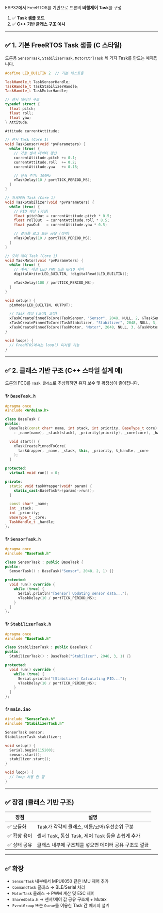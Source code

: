 ESP32에서 FreeRTOS를 기반으로 드론의 **비행제어 Task**를 구성

1. ✅ **Task 샘플 코드**
2. ✅ **C++ 기반 클래스 구조 예시**

---

## ✅ 1. 기본 FreeRTOS Task 샘플 (C 스타일)

드론용 `SensorTask`, `StabilizerTask`, `MotorCtrlTask` 세 가지 Task를 만드는 예제입니다.

```cpp
#define LED_BUILTIN 2  // 기본 테스트용

TaskHandle_t TaskSensorHandle;
TaskHandle_t TaskStabilizerHandle;
TaskHandle_t TaskMotorHandle;

// 센서 데이터 구조
typedef struct {
  float pitch;
  float roll;
  float yaw;
} Attitude;

Attitude currentAttitude;

// 센서 Task (Core 1)
void TaskSensor(void *pvParameters) {
  while (true) {
    // 가상 센서 데이터 갱신
    currentAttitude.pitch += 0.1;
    currentAttitude.roll  += 0.2;
    currentAttitude.yaw   += 0.15;

    // 센서 주기: 100Hz
    vTaskDelay(10 / portTICK_PERIOD_MS);
  }
}

// 자세제어 Task (Core 1)
void TaskStabilizer(void *pvParameters) {
  while (true) {
    // PID 계산 (가상)
    float pitchOut = currentAttitude.pitch * 0.5;
    float rollOut  = currentAttitude.roll * 0.5;
    float yawOut   = currentAttitude.yaw * 0.5;

    // 결과를 로그 또는 공유 (생략)
    vTaskDelay(10 / portTICK_PERIOD_MS);
  }
}

// 모터 제어 Task (Core 1)
void TaskMotor(void *pvParameters) {
  while (true) {
    // 예시: 내장 LED PWM 또는 GPIO 제어
    digitalWrite(LED_BUILTIN, !digitalRead(LED_BUILTIN));

    vTaskDelay(100 / portTICK_PERIOD_MS);
  }
}

void setup() {
  pinMode(LED_BUILTIN, OUTPUT);

  // Task 생성 (코어1 고정)
  xTaskCreatePinnedToCore(TaskSensor, "Sensor", 2048, NULL, 2, &TaskSensorHandle, 1);
  xTaskCreatePinnedToCore(TaskStabilizer, "Stabilizer", 2048, NULL, 3, &TaskStabilizerHandle, 1);
  xTaskCreatePinnedToCore(TaskMotor, "Motor", 2048, NULL, 3, &TaskMotorHandle, 1);
}

void loop() {
  // FreeRTOS에서는 loop() 미사용 가능
}
```

---

## ✅ 2. 클래스 기반 구조 (C++ 스타일 설계 예)

드론의 FCC를 `Task 클래스`로 추상화하면 유지 보수 및 확장성이 좋아집니다.

### ✨ `BaseTask.h`

```cpp
#pragma once
#include <Arduino.h>

class BaseTask {
public:
  BaseTask(const char* name, int stack, int priority, BaseType_t core)
    : _name(name), _stack(stack), _priority(priority), _core(core), _handle(NULL) {}

  void start() {
    xTaskCreatePinnedToCore(
      taskWrapper, _name, _stack, this, _priority, &_handle, _core
    );
  }

protected:
  virtual void run() = 0;

private:
  static void taskWrapper(void* param) {
    static_cast<BaseTask*>(param)->run();
  }

  const char* _name;
  int _stack;
  int _priority;
  BaseType_t _core;
  TaskHandle_t _handle;
};
```

### ✨ `SensorTask.h`

```cpp
#pragma once
#include "BaseTask.h"

class SensorTask : public BaseTask {
public:
  SensorTask() : BaseTask("Sensor", 2048, 2, 1) {}

protected:
  void run() override {
    while (true) {
      Serial.println("[Sensor] Updating sensor data...");
      vTaskDelay(10 / portTICK_PERIOD_MS);
    }
  }
};
```

### ✨ `StabilizerTask.h`

```cpp
#pragma once
#include "BaseTask.h"

class StabilizerTask : public BaseTask {
public:
  StabilizerTask() : BaseTask("Stabilizer", 2048, 3, 1) {}

protected:
  void run() override {
    while (true) {
      Serial.println("[Stabilizer] Calculating PID...");
      vTaskDelay(10 / portTICK_PERIOD_MS);
    }
  }
};
```

### ✨ `main.ino`

```cpp
#include "SensorTask.h"
#include "StabilizerTask.h"

SensorTask sensor;
StabilizerTask stabilizer;

void setup() {
  Serial.begin(115200);
  sensor.start();
  stabilizer.start();
}

void loop() {
  // loop 사용 안 함
}
```

---

## ✅ 장점 (클래스 기반 구조)

| 장점         | 설명                                                  |
| ------------ | ----------------------------------------------------- |
| ✅ 모듈화    | Task가 각각의 클래스, 이름/코어/우선순위 구분         |
| ✅ 확장 용이 | 센서 Task, 통신 Task, 제어 Task 등을 손쉽게 추가      |
| ✅ 상태 공유 | 클래스 내부에 구조체를 넣으면 데이터 공유 구조도 깔끔 |

---

## ✅ 확장

- `SensorTask` 내부에서 MPU6050 같은 IMU 제어 추가
- `CommandTask` 클래스 → BLE/Serial 처리
- `MotorTask` 클래스 → PWM 계산 및 ESC 제어
- `SharedData.h` → 센서/제어 값 공유 구조체 + Mutex
- `EventGroup` 또는 `Queue`를 이용한 Task 간 메시지 설계
